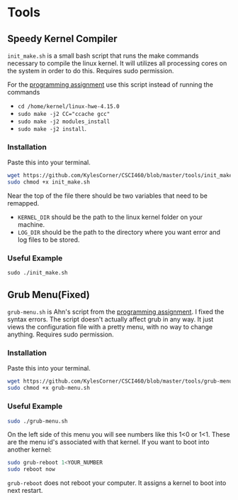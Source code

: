 # Tools

## Speedy Kernel Compiler
`init_make.sh` is a small bash script that runs the make commands necessary to
compile the linux kernel. It will utilizes all processing cores on the system in
order to do this. Requires sudo permission.

For the [programming
assignment](https://canvas.umt.edu/courses/18301/assignments/228633) use this
script instead of running the commands 
- `cd /home/kernel/linux-hwe-4.15.0`
- `sudo make -j2 CC="ccache gcc"`
- `sudo make -j2 modules_install`
- `sudo make -j2 install`.

### Installation
Paste this into your terminal.
```bash
wget https://github.com/KylesCorner/CSCI460/blob/master/tools/init_make.sh
sudo chmod +x init_make.sh
```

Near the top of the file there should be two variables that need to be remapped.
- `KERNEL_DIR` should be the path to the linux kernel folder on your machine.
- `LOG_DIR` should be the path to the directory where you want error and log
  files to be stored.

### Useful Example
`sudo ./init_make.sh`


## Grub Menu(Fixed)
`grub-menu.sh` is Ahn's script from the [programming
assignment](https://canvas.umt.edu/courses/18301/assignments/228633).
I fixed the syntax errors. The script doesn't actually affect grub in any way. It
just views the configuration file with a pretty menu, with no way to change
anything. Requires sudo permission.
### Installation
Paste this into your terminal.
```bash
wget https://github.com/KylesCorner/CSCI460/blob/master/tools/grub-menu.sh
sudo chmod +x grub-menu.sh
```

### Useful Example
```bash
sudo ./grub-menu.sh
```
On the left side of this menu you will see numbers like this 1<0 or 1<1. These
are the menu id's associated with that kernel. If you want to boot into another
kernel:
```bash
sudo grub-reboot 1<YOUR_NUMBER
sudo reboot now
```
`grub-reboot` does not reboot your computer. It assigns a kernel to boot into
next restart.

